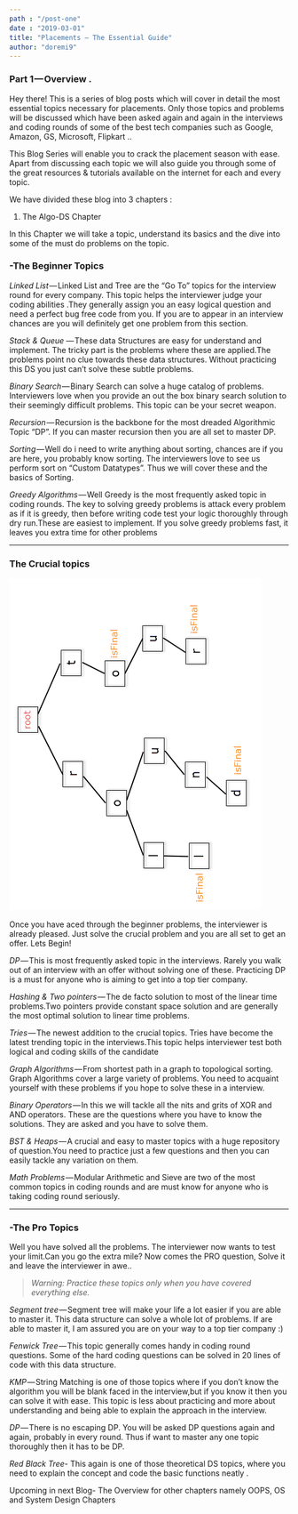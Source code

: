 ```yaml
---
path : "/post-one"
date : "2019-03-01"
title: "Placements — The Essential Guide"
author: "doremi9"
---
```


### Part 1 — Overview .

Hey there! This is a series of blog posts which will cover in detail the most essential topics necessary for placements. Only those topics and problems will be discussed which have been asked again and again in the interviews and coding rounds of some of the best tech companies such as Google, Amazon, GS, Microsoft, Flipkart ..

This Blog Series will enable you to crack the placement season with ease. Apart from discussing each topic we will also guide you through some of the great resources & tutorials available on the internet for each and every topic.

We have divided these blog into 3 chapters :

 1) The Algo-DS Chapter

In this Chapter we will take a topic, understand its basics and the dive into some of the must do problems on the topic.

### -The Beginner Topics

*Linked List* — Linked List and Tree are the “Go To” topics for the interview round for every company. This topic helps the interviewer judge your coding abilities .They generally assign you an easy logical question and need a perfect bug free code from you. If you are to appear in an interview chances are you will definitely get one problem from this section.

*Stack & Queue* — These data Structures are easy for understand and implement. The tricky part is the problems where these are applied.The problems point no clue towards these data structures. Without practicing this DS you just can’t solve these subtle problems.

*Binary Search* — Binary Search can solve a huge catalog of problems. Interviewers love when you provide an out the box binary search solution to their seemingly difficult problems. This topic can be your secret weapon.

*Recursion* — Recursion is the backbone for the most dreaded Algorithmic Topic “DP”. If you can master recursion then you are all set to master DP.

*Sorting* — Well do i need to write anything about sorting, chances are if you are here, you probably know sorting. The interviewers love to see us perform sort on “Custom Datatypes”. Thus we will cover these and the basics of Sorting.

*Greedy Algorithms* — Well Greedy is the most frequently asked topic in coding rounds. The key to solving greedy problems is attack every problem as if it is greedy, then before writing code test your logic thoroughly through dry run.These are easiest to implement. If you solve greedy problems fast, it leaves you extra time for other problems

*** 

### The Crucial topics

![blogImg](./isFinal.png)

Once you have aced through the beginner problems, the interviewer is already pleased. Just solve the crucial problem and you are all set to get an offer. Lets Begin!

*DP* — This is most frequently asked topic in the interviews. Rarely you walk out of an interview with an offer without solving one of these. Practicing DP is a must for anyone who is aiming to get into a top tier company.

*Hashing & Two pointers* — The de facto solution to most of the linear time problems.Two pointers provide constant space solution and are generally the most optimal solution to linear time problems.

*Tries* — The newest addition to the crucial topics. Tries have become the latest trending topic in the interviews.This topic helps interviewer test both logical and coding skills of the candidate

*Graph Algorithms* — From shortest path in a graph to topological sorting. Graph Algorithms cover a large variety of problems. You need to acquaint yourself with these problems if you hope to solve these in a interview.

*Binary Operators* — In this we will tackle all the nits and grits of XOR and AND operators. These are the questions where you have to know the solutions. They are asked and you have to solve them.

*BST & Heaps* — A crucial and easy to master topics with a huge repository of question.You need to practice just a few questions and then you can easily tackle any variation on them.

*Math Problems* — Modular Arithmetic and Sieve are two of the most common topics in coding rounds and are must know for anyone who is taking coding round seriously.

*** 

### -The Pro Topics

Well you have solved all the problems. The interviewer now wants to test your limit.Can you go the extra mile? Now comes the PRO question, Solve it and leave the interviewer in awe..

 > *Warning: Practice these topics only when you have covered everything else.*

*Segment tree* — Segment tree will make your life a lot easier if you are able to master it. This data structure can solve a whole lot of problems. If are able to master it, I am assured you are on your way to a top tier company :)

*Fenwick Tree* — This topic generally comes handy in coding round questions. Some of the hard coding questions can be solved in 20 lines of code with this data structure.

*KMP* — String Matching is one of those topics where if you don’t know the algorithm you will be blank faced in the interview,but if you know it then you can solve it with ease. This topic is less about practicing and more about understanding and being able to explain the approach in the interview.

*DP* — There is no escaping DP. You will be asked DP questions again and again, probably in every round. Thus if want to master any one topic thoroughly then it has to be DP.

*Red Black Tree*- This again is one of those theoretical DS topics, where you need to explain the concept and code the basic functions neatly .

Upcoming in next Blog- The Overview for other chapters namely OOPS, OS and System Design Chapters
